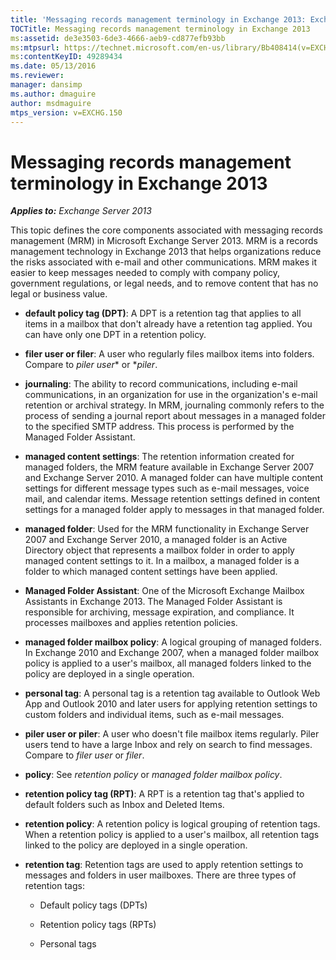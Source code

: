 ```yaml
---
title: 'Messaging records management terminology in Exchange 2013: Exchange 2013 Help'
TOCTitle: Messaging records management terminology in Exchange 2013
ms:assetid: de3e3503-6de3-4666-aeb9-cd877efb93bb
ms:mtpsurl: https://technet.microsoft.com/en-us/library/Bb408414(v=EXCHG.150)
ms:contentKeyID: 49289434
ms.date: 05/13/2016
ms.reviewer: 
manager: dansimp
ms.author: dmaguire
author: msdmaguire
mtps_version: v=EXCHG.150
---
```


# Messaging records management terminology in Exchange 2013

_**Applies to:** Exchange Server 2013_

This topic defines the core components associated with messaging records management (MRM) in Microsoft Exchange Server 2013. MRM is a records management technology in Exchange 2013 that helps organizations reduce the risks associated with e-mail and other communications. MRM makes it easier to keep messages needed to comply with company policy, government regulations, or legal needs, and to remove content that has no legal or business value.

- **default policy tag (DPT)**: A DPT is a retention tag that applies to all items in a mailbox that don't already have a retention tag applied. You can have only one DPT in a retention policy.

- **filer user or filer**: A user who regularly files mailbox items into folders. Compare to *piler user** or **piler*.

- **journaling**: The ability to record communications, including e-mail communications, in an organization for use in the organization's e-mail retention or archival strategy. In MRM, journaling commonly refers to the process of sending a journal report about messages in a managed folder to the specified SMTP address. This process is performed by the Managed Folder Assistant.

- **managed content settings**: The retention information created for managed folders, the MRM feature available in Exchange Server 2007 and Exchange Server 2010. A managed folder can have multiple content settings for different message types such as e-mail messages, voice mail, and calendar items. Message retention settings defined in content settings for a managed folder apply to messages in that managed folder.

- **managed folder**: Used for the MRM functionality in Exchange Server 2007 and Exchange Server 2010, a managed folder is an Active Directory object that represents a mailbox folder in order to apply managed content settings to it. In a mailbox, a managed folder is a folder to which managed content settings have been applied.

- **Managed Folder Assistant**: One of the Microsoft Exchange Mailbox Assistants in Exchange 2013. The Managed Folder Assistant is responsible for archiving, message expiration, and compliance. It processes mailboxes and applies retention policies.

- **managed folder mailbox policy**: A logical grouping of managed folders. In Exchange 2010 and Exchange 2007, when a managed folder mailbox policy is applied to a user's mailbox, all managed folders linked to the policy are deployed in a single operation.

- **personal tag**: A personal tag is a retention tag available to Outlook Web App and Outlook 2010 and later users for applying retention settings to custom folders and individual items, such as e-mail messages.

- **piler user or piler**: A user who doesn't file mailbox items regularly. Piler users tend to have a large Inbox and rely on search to find messages. Compare to *filer user* or *filer*.

- **policy**: See *retention policy* or *managed folder mailbox policy*.

- **retention policy tag (RPT)**: A RPT is a retention tag that's applied to default folders such as Inbox and Deleted Items.

- **retention policy**: A retention policy is logical grouping of retention tags. When a retention policy is applied to a user's mailbox, all retention tags linked to the policy are deployed in a single operation.

- **retention tag**: Retention tags are used to apply retention settings to messages and folders in user mailboxes. There are three types of retention tags:

  - Default policy tags (DPTs)

  - Retention policy tags (RPTs)

  - Personal tags
